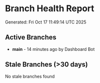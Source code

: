 # Branch Health Report
Generated: Fri Oct 17 11:49:14 UTC 2025

## Active Branches
- **main** - 14 minutes ago by Dashboard Bot

## Stale Branches (>30 days)
No stale branches found
